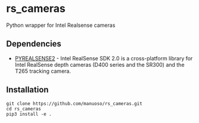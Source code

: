 # rs_cameras

Python wrapper for Intel Realsense cameras

## Dependencies

* [PYREALSENSE2](https://github.com/IntelRealSense/librealsense) - Intel RealSense SDK 2.0 is a cross-platform library for Intel RealSense depth cameras (D400 series and the SR300) and the T265 tracking camera.

## Installation

```
git clone https://github.com/manuoso/rs_cameras.git
cd rs_cameras
pip3 install -e .
```
